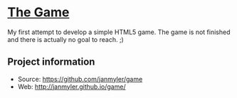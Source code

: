 # [The Game](http://janmyler.github.io/game/)

My first attempt to develop a simple HTML5 game. The game is not finished and there is actually no goal to reach. ;)

## Project information

* Source: https://github.com/janmyler/game
* Web: http://janmyler.github.io/game/

